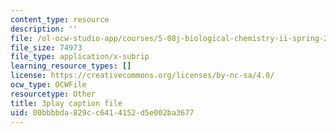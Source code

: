 ```yaml
---
content_type: resource
description: ''
file: /ol-ocw-studio-app/courses/5-08j-biological-chemistry-ii-spring-2016/00bbbbda829cc6414152d5e002ba3677_RfEmF7LgU7Y.srt
file_size: 74973
file_type: application/x-subrip
learning_resource_types: []
license: https://creativecommons.org/licenses/by-nc-sa/4.0/
ocw_type: OCWFile
resourcetype: Other
title: 3play caption file
uid: 00bbbbda-829c-c641-4152-d5e002ba3677
---
```

